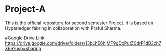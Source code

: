 # Project-A
This is the official repository for second semester Project. It is based on Hyperledger fabring in collaboration with Praful Sharma.

#Google Drive Link:
https://drive.google.com/drive/folders/13bLhE6hjMF9gDcPutZ0drP1dB3ch7X6e?usp=sharing

